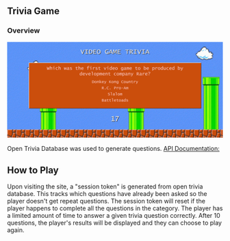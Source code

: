 ## Trivia Game

### Overview

![Screenshot](./screenshots/videogametrivia.jpg)

Open Trivia Database was used to generate questions. 
[API Documentation:](https://opentdb.com/api_config.php)

## How to Play

Upon visiting the site, a "session token" is generated from open trivia database.  This tracks which questions have already been asked so the player doesn't get repeat questions.  The session token will reset if the player happens to complete all the questions in the category.  The player has a limited amount of time to answer a given trivia question correctly.  After 10 questions, the player's results will be displayed and they can choose to play again. 
